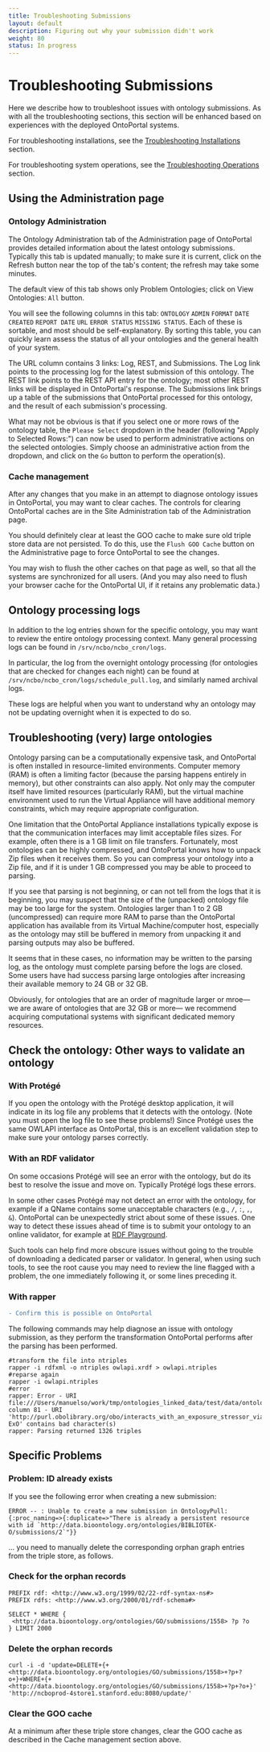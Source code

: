```yaml
---
title: Troubleshooting Submissions
layout: default
description: Figuring out why your submission didn't work
weight: 80
status: In progress
---
```


# Troubleshooting Submissions

Here we describe how to troubleshoot issues with ontology submissions. 
As with all the troubleshooting sections, 
this section will be enhanced based on experiences with the deployed OntoPortal systems.

For troubleshooting installations, see the <a href="../../steps/troubleshooting_installations">Troubleshooting Installations</a> section.

For troubleshooting system operations, see the <a href="../../management/troubleshooting_operations">Troubleshooting Operations</a> section.

## Using the Administration page

### Ontology Administration

The Ontology Administration tab of the Administration page of OntoPortal provides detailed information about the latest ontology submissions.
Typically this tab is updated manually; to make sure it is current, 
click on the Refresh button near the top of the tab's content; the refresh may take some minutes.

The default view of this tab shows only Problem Ontologies; click on View Ontologies: `All` button. 

You will see the following columns in this tab: 
`ONTOLOGY`	`ADMIN`	`FORMAT`	`DATE CREATED`	`REPORT DATE`	`URL`	`ERROR STATUS`	`MISSING STATUS`.
Each of these is sortable, and most should be self-explanatory.
By sorting this table, you can quickly learn assess the status of all your ontologies
and the general health of your system. 

The URL column contains 3 links: Log, REST, and Submissions.
The Log link points to the processing log for the latest submission of this ontology.
The REST link points to the REST API entry for the ontology; 
most other REST links will be displayed in OntoPortal's response.
The Submissions link brings up a table of the submissions that OntoPortal processed for this ontology, 
and the result of each submission's processing.

What may not be obvious is that if you select one or more rows of the ontology table,
the `Please Select` dropdown in the header (following "Apply to Selected Rows:") 
can now be used to perform administrative actions on the selected ontologies.
Simply choose an administrative action from the dropdown,
and click on the `Go` button to perform the operation(s).

### Cache management

After any changes that you make in an attempt to diagnose ontology issues in OntoPortal, 
you may want to clear caches. 
The controls for clearing OntoPortal caches are in the Site Administration tab 
of the Administration page.

You should definitely clear at least the GOO cache to make sure old triple store data are not persisted.
To do this, use the `Flush GOO Cache` button on the Administrative page to force OntoPortal to see the changes.

You may wish to flush the other caches on that page as well, so that all the systems are synchronized for all users.
(And you may also need to flush your browser cache for the OntoPortal UI, if it retains any problematic data.)

## Ontology processing logs

In addition to the log entries shown for the specific ontology,
you may want to review the entire ontology processing context.
Many general processing logs can be found in `/srv/ncbo/ncbo_cron/logs`.

In particular, the log from the overnight ontology processing
(for ontologies that are checked for changes each night)
can be found at `/srv/ncbo/ncbo_cron/logs/schedule_pull.log`, 
and similarly named archival logs. 

These logs are helpful when you want to understand why an ontology
may not be updating overnight when it is expected to do so.

## Troubleshooting (very) large ontologies

Ontology parsing can be a computationally expensive task, and OntoPortal is often installed in resource-limited environments.
Computer memory (RAM) is often a limiting factor
(because the parsing happens entirely in memory), but other constraints can also apply.
Not only may the computer itself have limited resources (particularly RAM), 
but the virtual machine environment used to run the Virtual Appliance will have additional memory constraints,
which may require appropriate configuration.

One limitation that the OntoPortal Appliance installations typically expose 
is that the communication interfaces may limit acceptable files sizes.
For example, often there is a 1 GB limit on file transfers.
Fortunately, most ontologies can be highly compressed, 
and OntoPortal knows how to unpack Zip files when it receives them.
So you can compress your ontology into a Zip file, 
and if it is under 1 GB compressed you may be able to proceed to parsing.

If you see that parsing is not beginning, or can not tell from the logs that it is beginning,
you may suspect that the size of the (unpacked) ontology file may be too large for the system.
Ontologies larger than 1 to 2 GB (uncompressed) can require more RAM to parse
than the OntoPortal application has available from its Virtual Machine/computer host, 
especially as the ontology may still be buffered in memory from unpacking it 
and parsing outputs may also be buffered.

It seems that in these cases, no information may be written to the parsing log,
as the ontology must complete parsing before the logs are closed.
Some users have had success parsing large ontologies 
after increasing their available memory to 24 GB or 32 GB.

Obviously, for ontologies that are an order of magnitude larger or mroe—
we are aware of ontologies that are 32 GB or more—
we recommend acquiring computational systems with significant dedicated memory resources.

## Check the ontology: Other ways to validate an ontology

### With Protégé

If you open the ontology with the Protégé desktop application, 
it will indicate in its log file any problems that it detects with the ontology.
(Note you must open the log file to see these problems!)
Since Protégé uses the same OWLAPI interface as OntoPortal,
this is an excellent validation step to make sure your ontology parses correctly.

### With an RDF validator

On some occasions Protégé will see an error with the ontology, 
but do its best to resolve the issue and move on. Typically Protégé logs these errors.

In some other cases Protégé may not detect an error with the ontology,
for example if a QName contains some unacceptable characters (e.g., `/`, `:`, `,`, `&`).
OntoPortal can be unexpectedly strict about some of these issues.
One way to detect these issues ahead of time is to submit your ontology
to an online validator, for example at [RDF Playground](http://rdfplayground.dcc.uchile.cl/).

Such tools can help find more obscure issues without going to the trouble of 
downloading a dedicated parser or validator. 
In general, when using such tools, to see the root cause 
you may need to review the line flagged with a problem, 
the one immediately following it, or some lines preceding it.

### With rapper

```diff
- Confirm this is possible on OntoPortal
```

The following commands may help diagnose an issue with ontology submission, 
as they perform the transformation OntoPortal performs after the parsing has been performed.

```
#transform the file into ntriples
rapper -i rdfxml -o ntriples owlapi.xrdf > owlapi.ntriples
#reparse again
rapper -i owlapi.ntriples
#error
rapper: Error - URI file:///Users/manuelso/work/tmp/ontologies_linked_data/test/data/ontology_files/repo/EXOTEST/43/x.nt:19 column 81 - URI 'http://purl.obolibrary.org/obo/interacts_with_an_exposure_stressor_via ExO' contains bad character(s)
rapper: Parsing returned 1326 triples
```

## Specific Problems

### Problem: ID already exists

If you see the following error when creating a new submission:

```
ERROR -- : Unable to create a new submission in OntologyPull: 
{:proc_naming=>{:duplicate=>"There is already a persistent resource with id `http://data.bioontology.org/ontologies/BIBLIOTEK-O/submissions/2`"}}
```

... you need to manually delete the corresponding orphan graph entries from the triple store, as follows.

### Check for the orphan records

```
PREFIX rdf: <http://www.w3.org/1999/02/22-rdf-syntax-ns#>
PREFIX rdfs: <http://www.w3.org/2000/01/rdf-schema#>

SELECT * WHERE {
 <http://data.bioontology.org/ontologies/GO/submissions/1558> ?p ?o
} LIMIT 2000
```

### Delete the orphan records

```
curl -i -d 'update=DELETE+{+<http://data.bioontology.org/ontologies/GO/submissions/1558>+?p+?o+}+WHERE+{+<http://data.bioontology.org/ontologies/GO/submissions/1558>+?p+?o+}' 'http://ncboprod-4store1.stanford.edu:8080/update/'
```

### Clear the GOO cache

At a minimum after these triple store changes, clear the GOO cache as described in the Cache management section above.




